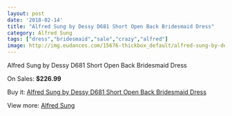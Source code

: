 ```yaml
---
layout: post
date: '2018-02-14'
title: "Alfred Sung by Dessy D681 Short Open Back Bridesmaid Dress"
category: Alfred Sung
tags: ["dress","bridesmaid","sale","crazy","alfred"]
image: http://img.eudances.com/15676-thickbox_default/alfred-sung-by-dessy-d681-short-open-back-bridesmaid-dress.jpg
---
```

Alfred Sung by Dessy D681 Short Open Back Bridesmaid Dress

On Sales: **$226.99**
<a href="https://www.eudances.com/en/alfred-sung/4629-alfred-sung-by-dessy-d681-short-open-back-bridesmaid-dress.html"><amp-img layout="responsive" width="600" height="600" src="//img.eudances.com/15676-thickbox_default/alfred-sung-by-dessy-d681-short-open-back-bridesmaid-dress.jpg" alt="Alfred Sung by Dessy D681 Short Open Back Bridesmaid Dress 0" /></a>
<a href="https://www.eudances.com/en/alfred-sung/4629-alfred-sung-by-dessy-d681-short-open-back-bridesmaid-dress.html"><amp-img layout="responsive" width="600" height="600" src="//img.eudances.com/15679-thickbox_default/alfred-sung-by-dessy-d681-short-open-back-bridesmaid-dress.jpg" alt="Alfred Sung by Dessy D681 Short Open Back Bridesmaid Dress 1" /></a>
<a href="https://www.eudances.com/en/alfred-sung/4629-alfred-sung-by-dessy-d681-short-open-back-bridesmaid-dress.html"><amp-img layout="responsive" width="600" height="600" src="//img.eudances.com/15678-thickbox_default/alfred-sung-by-dessy-d681-short-open-back-bridesmaid-dress.jpg" alt="Alfred Sung by Dessy D681 Short Open Back Bridesmaid Dress 2" /></a>
<a href="https://www.eudances.com/en/alfred-sung/4629-alfred-sung-by-dessy-d681-short-open-back-bridesmaid-dress.html"><amp-img layout="responsive" width="600" height="600" src="//img.eudances.com/15677-thickbox_default/alfred-sung-by-dessy-d681-short-open-back-bridesmaid-dress.jpg" alt="Alfred Sung by Dessy D681 Short Open Back Bridesmaid Dress 3" /></a>

Buy it: [Alfred Sung by Dessy D681 Short Open Back Bridesmaid Dress](https://www.eudances.com/en/alfred-sung/4629-alfred-sung-by-dessy-d681-short-open-back-bridesmaid-dress.html "Alfred Sung by Dessy D681 Short Open Back Bridesmaid Dress")

View more: [Alfred Sung](https://www.eudances.com/en/52-alfred-sung "Alfred Sung")